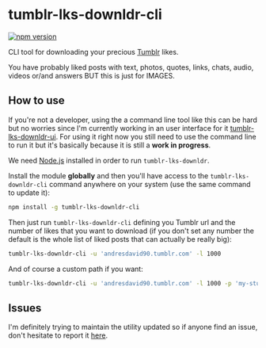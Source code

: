 # tumblr-lks-downldr-cli
[![npm version](https://badge.fury.io/js/tumblr-lks-downldr-cli.svg)](https://www.npmjs.com/package/tumblr-lks-downldr-cli)

CLI tool for downloading your precious [Tumblr](https://tumblr.com) likes.

You have probably liked posts with text, photos, quotes, links, chats, audio, videos or/and answers BUT this is just for IMAGES.

## How to use

If you're not a developer, using the a command line tool like this can be hard but no worries since I'm currently working in an user interface for it [tumblr-lks-downldr-ui](https://github.com/andresdavid90/tumblr-lks-downldr-ui). For using it right now you still need to use the command line to run it but it's basically because it is still a **work in progress**.

We need [Node.js](https://nodejs.org) installed in order to run ```tumblr-lks-downldr```.

Install the module **globally** and then you'll have access to the ```tumblr-lks-downldr-cli``` command anywhere on your system (use the same command to update it):
```sh
npm install -g tumblr-lks-downldr-cli
```

Then just run ```tumblr-lks-downldr-cli``` defining you Tumblr url and the number of likes that you want to download (if you don't set any number the default is the whole list of liked posts that can actually be really big):
```sh
tumblr-lks-downldr-cli -u 'andresdavid90.tumblr.com' -l 1000
```

And of course a custom path if you want:
```sh
tumblr-lks-downldr-cli -u 'andresdavid90.tumblr.com' -l 1000 -p 'my-stupid-folder'
```

## Issues

I'm definitely trying to maintain the utility updated so if anyone find an issue, don't hesitate to report it [here](https://github.com/andresdavid90/tumblr-lks-downldr-cli/issues).
